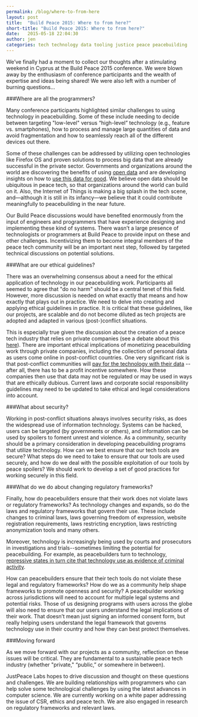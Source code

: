 ```yaml
---
permalink: /blog/where-to-from-here
layout: post
title:  "Build Peace 2015: Where to from here?"
short-title: "Build Peace 2015: Where to from here?"
date:   2015-05-18 22:04:30
author: jen
categories: tech technology data tooling justice peace peacebuilding
---
```


We’ve finally had a moment to collect our thoughts after a stimulating weekend
in Cyprus at the Build Peace 2015 conference. We were blown away by the
enthusiasm of conference participants and the wealth of expertise and ideas
being shared! We were also left with a number of burning questions...

<!--more-->

###Where are all the programmers?

Many conference participants highlighted similar challenges to using technology
in peacebuilding. Some of these include needing to decide between targeting
"low-level" versus “high-level” technology (e.g., feature vs. smartphones), how
to process and manage large quantities of data and avoid fragmentation and how
to seamlessly reach all of the different devices out there.

Some of these challenges can be addressed by utilizing open technologies like
Firefox OS and proven solutions to process big data that are already successful
in the private sector. Governments and organizations around the world are
discovering the benefits of using [open
data](https://en.wikipedia.org/wiki/Open_data) and are developing insights on
how to
[us](http://www.google.com/url?q=http%3A%2F%2Fwww.wired.com%2F2014%2F08%2Fdat%2F&sa=D&sntz=1&usg=AFQjCNHGrbU67MaEh5o2Y2P3NHSbRdcCwg)[e](http://www.wired.com/2014/08/dat/)[
this data for
good](http://www.google.com/url?q=http%3A%2F%2Fwww.wired.com%2F2014%2F08%2Fdat%2F&sa=D&sntz=1&usg=AFQjCNHGrbU67MaEh5o2Y2P3NHSbRdcCwg).
We believe open data should be ubiquitous in peace tech, so that organizations
around the world can build on it. Also, the Internet of Things is making a big
splash in the tech scene, and—although it is still in its infancy—we believe
that it could contribute meaningfully to peacebuilding in the near future.

Our Build Peace discussions would have benefited enormously from the input of
engineers and programmers that have experience designing and implementing these
kind of systems. There wasn’t a large presence of technologists or programmers
at Build Peace to provide input on these and other challenges. Incentivizing
them to become integral members of the peace tech community will be an
important next step, followed by targeted technical discussions on potential
solutions.

###What are our ethical guidelines?

There was an overwhelming consensus about a need for the ethical application of
technology in our peacebuilding work. Participants all seemed to agree that "do
no harm" should be a central tenet of this field. However, more discussion is
needed on what exactly that means and how exactly that plays out in practice.
We need to delve into creating and applying ethical guidelines in practice. It
is critical that these guidelines, like our projects, are scalable and do not
become diluted as tech projects are adopted and adapted in various
(post-)conflict situations.

This is especially true given the discussion about the creation of a peace tech
industry that relies on private companies (see a debate about this
[here](http://letthemtalk.org/2015/05/08/peacetech-industry/)). There are
important ethical implications of monetizing peacebuilding work through private
companies, including the collection of personal data as users come online in
post-conflict countries. One very significant risk is that post-conflict
communities will [pay for the technology with their
data](http://www.theguardian.com/commentisfree/2015/apr/26/facebook-isnt-charity-poor-pay-by-surrending-their-data)
-- after all, there has to be a profit incentive somewhere. How these companies
then use that data may not be regulated or may be used in ways that are
ethically dubious. Current laws and corporate social responsibility guidelines
may need to be updated to take ethical and legal considerations into account.

###What about security?

Working in post-conflict situations always involves security risks, as does the
widespread use of information technology. Systems can be hacked, users can be
targeted (by governments or others), and information can be used by spoilers to
foment unrest and violence. As a community, security should be a primary
consideration in developing peacebuilding programs that utilize technology. How
can we best ensure that our tech tools are secure? What steps do we need to
take to ensure that our tools are used securely, and how do we deal with the
possible exploitation of our tools by peace spoilers? We should work to develop
a set of good practices for working securely in this field.

###What do we do about changing regulatory frameworks?

Finally, how do peacebuilders ensure that their work does not violate laws or
regulatory frameworks? As technology changes and expands, so do the laws and
regulatory frameworks that govern their use. These include changes to criminal
laws, laws governing freedom of expression, website registration requirements,
laws restricting encryption, laws restricting anonymization tools and many
others.

Moreover, technology is increasingly being used by courts and prosecutors in
investigations and trials--sometimes limiting the potential for peacebuilding.
For example, as peacebuilders turn to technology, [repressive states in turn
cite that technology use as evidence of criminal
activity](http://buildingpeaceforum.com/2015/03/the-risks-of-speaking-out-online/).

How can peacebuilders ensure that their tech tools do not violate these legal
and regulatory frameworks? How do we as a community help shape frameworks to
promote openness and security? A peacebuilder working across jurisdictions will
need to account for multiple legal systems and potential risks. Those of us
designing programs with users across the globe will also need to ensure that
our users understand the legal implications of their work. That doesn’t mean
just signing an informed consent form, but really helping users understand the
legal framework that governs technology use in their country and how they can
best protect themselves.

###Moving forward

As we move forward with our projects as a community, reflection on these issues
will be critical. They are fundamental to a sustainable peace tech industry
(whether "private," “public,” or somewhere in between).

JustPeace Labs hopes to drive discussion and thought on these questions and
challenges. We are building relationships with programmers who can help solve
some technological challenges by using the latest advances in computer science.
We are currently working on a white paper addressing the issue of CSR, ethics
and peace tech. We are also engaged in research on regulatory frameworks and
relevant laws.

